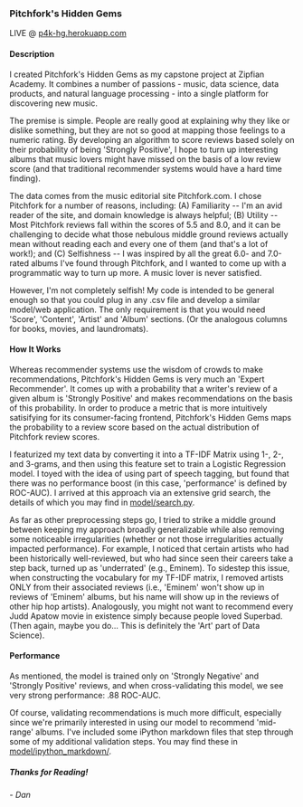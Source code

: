 ### Pitchfork's Hidden Gems

LIVE @ [p4k-hg.herokuapp.com](http://p4k-hg.herokuapp.com/)


#### Description

I created Pitchfork's Hidden Gems as my capstone project at Zipfian Academy. It combines a number of passions - music, data science, data products, and natural language processing - into a single platform for discovering new music.

The premise is simple. People are really good at explaining why they like or dislike something, but they are not so good at mapping those feelings to a numeric rating. By developing an algorithm to score reviews based solely on their probability of being 'Strongly Positive', I hope to turn up interesting albums that music lovers might have missed on the basis of a low review score (and that traditional recommender systems would have a hard time finding).

The data comes from the music editorial site Pitchfork.com. I chose Pitchfork for a number of reasons, including: (A) Familiarity -- I'm an avid reader of the site, and domain knowledge is always helpful; (B) Utility -- Most Pitchfork reviews fall within the scores of 5.5 and 8.0, and it can be challenging to decide what those nebulous middle ground reviews actually mean without reading each and every one of them (and that's a lot of work!); and (C) Selfishness -- I was inspired by all the great 6.0- and 7.0-rated albums I've found through Pitchfork, and I wanted to come up with a programmatic way to turn up more. A music lover is never satisfied.

However, I'm not completely selfish! My code is intended to be general enough so that you could plug in any .csv file and develop a similar model/web application. The only requirement is that you would need 'Score', 'Content', 'Artist' and 'Album' sections. (Or the analogous columns for books, movies, and laundromats).


#### How It Works

Whereas recommender systems use the wisdom of crowds to make recommendations, Pitchfork's Hidden Gems is very much an 'Expert Recommender'. It comes up with a probability that a writer's review of a given album is 'Strongly Positive' and makes recommendations on the basis of this probability. In order to produce a metric that is more intuitively satisifying for its consumer-facing frontend, Pitchfork's Hidden Gems maps the probability to a review score based on the actual distribution of Pitchfork review scores.

I featurized my text data by converting it into a TF-IDF Matrix using 1-, 2-, and 3-grams, and then using this feature set to train a Logistic Regression model. I toyed with the idea of using part of speech tagging, but found that there was no performance boost (in this case, 'performance' is defined by ROC-AUC). I arrived at this approach via an extensive grid search, the details of which you may find in [model/search.py](./model/search.py). 

As far as other preprocessing steps go, I tried to strike a middle ground between keeping my approach broadly generalizable while also removing some noticeable irregularities (whether or not those irregularities actually impacted performance). For example, I noticed that certain artists who had been historically well-reviewed, but who had since seen their careers take a step back, turned up as 'underrated' (e.g., Eminem). To sidestep this issue, when constructing the vocabulary for my TF-IDF matrix, I removed artists ONLY from their associated reviews (i.e., 'Eminem' won't show up in reviews of 'Eminem' albums, but his name will show up in the reviews of other hip hop artists). Analogously, you might not want to recommend every Judd Apatow movie in existence simply because people loved Superbad. (Then again, maybe you do... This is definitely the 'Art' part of Data Science).


#### Performance

As mentioned, the model is trained only on 'Strongly Negative' and 'Strongly Positive' reviews, and when cross-validating this model, we see very strong performance: .88 ROC-AUC. 

Of course, validating recommendations is much more difficult, especially since we're primarily interested in using our model to recommend 'mid-range' albums. I've included some iPython markdown files that step through some of my additional validation steps. You may find these in [model/ipython_markdown/](./model/ipython_markdown).


##### Thanks for Reading! 
###### - Dan  

